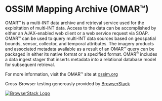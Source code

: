 # OSSIM Mapping Archive (OMAR™) 

OMAR™ is a multi-INT data archive and retrieval service used for the exploitation of multi-INT data. Access to the data can be accomplished by either an AJAX-enabled web client or a web service request via SOAP. OMAR™ can be used to query multi-INT data sources based on geospatial bounds, sensor, collector, and temporal attributes. The imagery products and associated metadata available as a result of an OMAR™ query can be packaged in either its native format or a specified format. OMAR™ includes a data ingest stager that inserts metadata into a relational database model for subsequent retrieval.

For more information, visit the OMAR™ site at [ossim.org](https://ossim.org)

Cross-Browser testing generously provided by [BrowserStack](https://s3.amazonaws.com/ossim.org/img/browserstack.png)

[![BrowserStack Logo](https://s3.amazonaws.com/ossim.org/img/browserstack.png)](https://browserstack.com)
